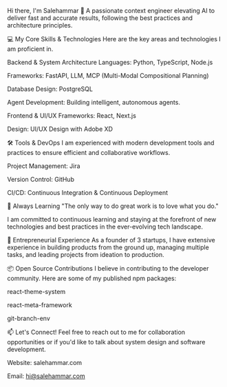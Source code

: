 Hi there, I'm Salehammar 👋
A passionate context engineer elevating AI to deliver fast and accurate results, following the best practices and architecture principles.

💻 My Core Skills & Technologies
Here are the key areas and technologies I am proficient in.

Backend & System Architecture
Languages: Python, TypeScript, Node.js

Frameworks: FastAPI, LLM, MCP (Multi-Modal Compositional Planning)

Database Design: PostgreSQL

Agent Development: Building intelligent, autonomous agents.

Frontend & UI/UX
Frameworks: React, Next.js

Design: UI/UX Design with Adobe XD

🛠️ Tools & DevOps
I am experienced with modern development tools and practices to ensure efficient and collaborative workflows.

Project Management: Jira

Version Control: GitHub

CI/CD: Continuous Integration & Continuous Deployment

🌱 Always Learning
"The only way to do great work is to love what you do."

I am committed to continuous learning and staying at the forefront of new technologies and best practices in the ever-evolving tech landscape.

🚀 Entrepreneurial Experience
As a founder of 3 startups, I have extensive experience in building products from the ground up, managing multiple tasks, and leading projects from ideation to production.

📦 Open Source Contributions
I believe in contributing to the developer community. Here are some of my published npm packages:

react-theme-system

react-meta-framework

git-branch-env

📫 Let's Connect!
Feel free to reach out to me for collaboration opportunities or if you'd like to talk about system design and software development.

Website: salehammar.com

Email: hi@salehammar.com
